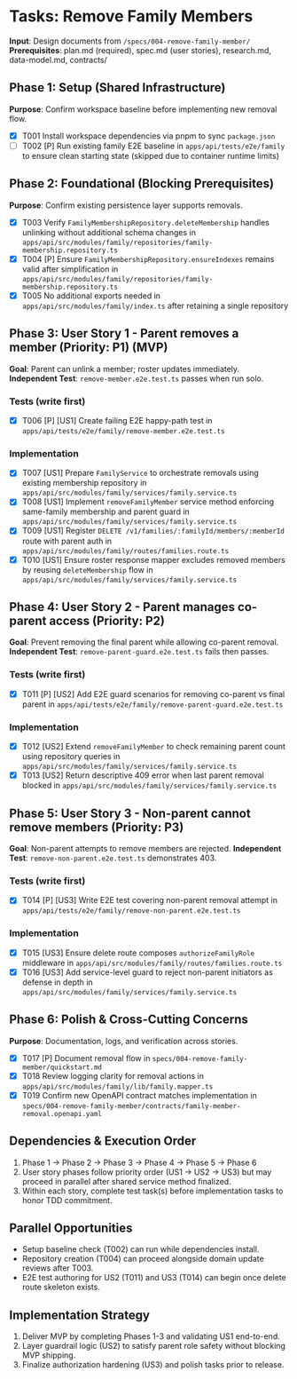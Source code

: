 # Tasks: Remove Family Members

**Input**: Design documents from `/specs/004-remove-family-member/`
**Prerequisites**: plan.md (required), spec.md (user stories), research.md, data-model.md, contracts/

## Phase 1: Setup (Shared Infrastructure)

**Purpose**: Confirm workspace baseline before implementing new removal flow.

- [x] T001 Install workspace dependencies via pnpm to sync `package.json`
- [ ] T002 [P] Run existing family E2E baseline in `apps/api/tests/e2e/family` to ensure clean starting state (skipped due to container runtime limits)

## Phase 2: Foundational (Blocking Prerequisites)

**Purpose**: Confirm existing persistence layer supports removals.

- [x] T003 Verify `FamilyMembershipRepository.deleteMembership` handles unlinking without additional schema changes in `apps/api/src/modules/family/repositories/family-membership.repository.ts`
- [x] T004 [P] Ensure `FamilyMembershipRepository.ensureIndexes` remains valid after simplification in `apps/api/src/modules/family/repositories/family-membership.repository.ts`
- [x] T005 No additional exports needed in `apps/api/src/modules/family/index.ts` after retaining a single repository

## Phase 3: User Story 1 - Parent removes a member (Priority: P1) (MVP)

**Goal**: Parent can unlink a member; roster updates immediately.
**Independent Test**: `remove-member.e2e.test.ts` passes when run solo.

### Tests (write first)

- [x] T006 [P] [US1] Create failing E2E happy-path test in `apps/api/tests/e2e/family/remove-member.e2e.test.ts`

### Implementation

- [x] T007 [US1] Prepare `FamilyService` to orchestrate removals using existing membership repository in `apps/api/src/modules/family/services/family.service.ts`
- [x] T008 [US1] Implement `removeFamilyMember` service method enforcing same-family membership and parent guard in `apps/api/src/modules/family/services/family.service.ts`
- [x] T009 [US1] Register `DELETE /v1/families/:familyId/members/:memberId` route with parent auth in `apps/api/src/modules/family/routes/families.route.ts`
- [x] T010 [US1] Ensure roster response mapper excludes removed members by reusing `deleteMembership` flow in `apps/api/src/modules/family/services/family.service.ts`

## Phase 4: User Story 2 - Parent manages co-parent access (Priority: P2)

**Goal**: Prevent removing the final parent while allowing co-parent removal.
**Independent Test**: `remove-parent-guard.e2e.test.ts` fails then passes.

### Tests (write first)

- [x] T011 [P] [US2] Add E2E guard scenarios for removing co-parent vs final parent in `apps/api/tests/e2e/family/remove-parent-guard.e2e.test.ts`

### Implementation

- [x] T012 [US2] Extend `removeFamilyMember` to check remaining parent count using repository queries in `apps/api/src/modules/family/services/family.service.ts`
- [x] T013 [US2] Return descriptive 409 error when last parent removal blocked in `apps/api/src/modules/family/services/family.service.ts`

## Phase 5: User Story 3 - Non-parent cannot remove members (Priority: P3)

**Goal**: Non-parent attempts to remove members are rejected.
**Independent Test**: `remove-non-parent.e2e.test.ts` demonstrates 403.

### Tests (write first)

- [x] T014 [P] [US3] Write E2E test covering non-parent removal attempt in `apps/api/tests/e2e/family/remove-non-parent.e2e.test.ts`

### Implementation

- [x] T015 [US3] Ensure delete route composes `authorizeFamilyRole` middleware in `apps/api/src/modules/family/routes/families.route.ts`
- [x] T016 [US3] Add service-level guard to reject non-parent initiators as defense in depth in `apps/api/src/modules/family/services/family.service.ts`

## Phase 6: Polish & Cross-Cutting Concerns

**Purpose**: Documentation, logs, and verification across stories.

- [x] T017 [P] Document removal flow in `specs/004-remove-family-member/quickstart.md`
- [x] T018 Review logging clarity for removal actions in `apps/api/src/modules/family/lib/family.mapper.ts`
- [x] T019 Confirm new OpenAPI contract matches implementation in `specs/004-remove-family-member/contracts/family-member-removal.openapi.yaml`

## Dependencies & Execution Order

1. Phase 1 -> Phase 2 -> Phase 3 -> Phase 4 -> Phase 5 -> Phase 6
2. User story phases follow priority order (US1 -> US2 -> US3) but may proceed in parallel after shared service method finalized.
3. Within each story, complete test task(s) before implementation tasks to honor TDD commitment.

## Parallel Opportunities

- Setup baseline check (T002) can run while dependencies install.
- Repository creation (T004) can proceed alongside domain update reviews after T003.
- E2E test authoring for US2 (T011) and US3 (T014) can begin once delete route skeleton exists.

## Implementation Strategy

1. Deliver MVP by completing Phases 1-3 and validating US1 end-to-end.
2. Layer guardrail logic (US2) to satisfy parent role safety without blocking MVP shipping.
3. Finalize authorization hardening (US3) and polish tasks prior to release.
